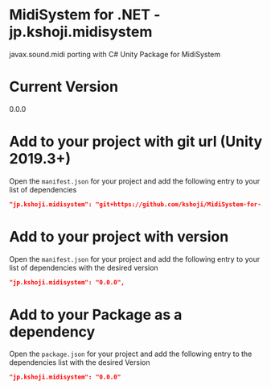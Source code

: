 # MidiSystem for .NET - jp.kshoji.midisystem
javax.sound.midi porting with C#
Unity Package for MidiSystem

# Current Version
0.0.0

# Add to your project with git url (Unity 2019.3+)

Open the `manifest.json` for your project and add the following entry to your list of dependencies

```json
"jp.kshoji.midisystem": "git+https://github.com/kshoji/MidiSystem-for-.NET.git",
```

# Add to your project with version

Open the `manifest.json` for your project and add the following entry to your list of dependencies with the desired version

```json
"jp.kshoji.midisystem": "0.0.0",
```

# Add to your Package as a dependency

Open the `package.json` for your project and add the following entry to the dependencies list with the desired Version

```json
"jp.kshoji.midisystem": "0.0.0"
```
